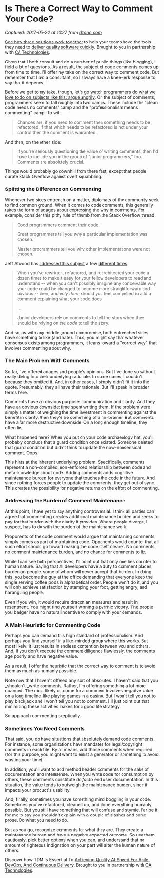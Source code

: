 # Is There a Correct Way to Comment Your Code?

_Captured: 2017-05-22 at 10:27 from [dzone.com](https://dzone.com/articles/is-there-a-correct-way-to-comment-your-code?edition=299093&utm_source=Daily%20Digest&utm_medium=email&utm_campaign=dd%202017-05-21)_

[See how three solutions work together](https://dzone.com/go?i=204124&u=https%3A%2F%2Fad.doubleclick.net%2Fddm%2Ftrackclk%2FN6040.130331DZONE%2FB11226848.150123399%3Bdc_trk_aid%3D321096583%3Bdc_trk_cid%3D81552442%3Bdc_lat%3D%3Bdc_rdid%3D%3Btag_for_child_directed_treatment%3D) to help your teams have the tools they need to [deliver quality software quickly](https://dzone.com/go?i=204124&u=https%3A%2F%2Fad.doubleclick.net%2Fddm%2Ftrackclk%2FN6040.130331DZONE%2FB11226848.150123399%3Bdc_trk_aid%3D321096583%3Bdc_trk_cid%3D81552442%3Bdc_lat%3D%3Bdc_rdid%3D%3Btag_for_child_directed_treatment%3D). Brought to you in partnership with [CA Technologies](https://dzone.com/go?i=204124&u=https%3A%2F%2Fad.doubleclick.net%2Fddm%2Ftrackclk%2FN6040.130331DZONE%2FB11226848.150123399%3Bdc_trk_aid%3D321096583%3Bdc_trk_cid%3D81552442%3Bdc_lat%3D%3Bdc_rdid%3D%3Btag_for_child_directed_treatment%3D).

Given that I both consult and do a number of public things (like blogging), I field a lot of questions. As a result, the subject of code comments comes up from time to time. I'll offer my take on the correct way to comment code. But remember that I _am_ a consultant, so I always have a knee-jerk response to say that it depends.

Before we get to my take, though, [let's go watch programmers do what we love to do on subjects like this: argue angrily](http://stackoverflow.com/questions/20922/do-you-comment-your-code). On the subject of comments, programmers seem to fall roughly into two camps. These include the "clean code needs no comments" camp and the "professionalism means commenting" camp. To wit:

> Chances are, if you need to comment then something needs to be refactored. If that which needs to be refactored is not under your control then the comment is warranted.

And then, on the other side:

> If you're seriously questioning the value of writing comments, then I'd have to include you in the group of "junior programmers," too. Comments are absolutely crucial.

Things would probably go downhill from there fast, except that people curate Stack Overflow against overt squabbling.

### Splitting the Difference on Commenting

Whenever two sides entrench on a matter, diplomats of the community seek to find common ground. When it comes to code comments, this generally takes the form of adages about expressing the why in comments. For example, consider this pithy rule of thumb from the Stack Overflow thread.

> Good programmers comment their code.
> 
> Great programmers tell you _why_ a particular implementation was chosen.
> 
> Master programmers tell you why other implementations were not chosen.

Jeff Atwood has [addressed this subject](https://blog.codinghorror.com/coding-without-comments/) a few [different times](https://blog.codinghorror.com/code-tells-you-how-comments-tell-you-why/).

> When you've rewritten, refactored, and rearchitected your code a dozen times to make it easy for your fellow developers to read and understand -- when you can't possibly imagine any conceivable way your code could be changed to become more straightforward and obvious -- then, and _only then_, should you feel compelled to add a comment explaining what your code does.
> 
> …
> 
> Junior developers rely on comments to tell the story when they should be relying on the _code_ to tell the story.

And so, as with any middle ground compromise, both entrenched sides have something to like (and hate). Thus, you might say that whatever consensus exists among programmers, it leans toward a "correct way" that involves commenting about why.

### The Main Problem With Comments

So far, I've offered adages and people's opinions. But I've done so without really diving into their underlying rationale. In some cases, I couldn't because they omitted it. And, in other cases, I simply didn't fit it into the quote. Presumably, they all have their rationale. But I'll speak in broader terms here.

Comments have an obvious purpose: communication and clarity. And they have an obvious downside: time spent writing them. If the problem were simply a matter of weighing the time investment in commenting against the benefit in clarity, then they'd be something of a no-brainer. But comments have a far more destructive downside. On a long enough timeline, they often lie.

What happened here? When you put on your code archaeology hat, you'll probably conclude that a guard condition once existed. Someone deleted that guard condition but didn't think to update the now-nonsensical comment. Oops.

This hints at the inherent underlying problem. Specifically, comments represent a non-compiled, non-enforced relationship between code and meta-knowledge about code. Adding comments adds cognitive maintenance burden for everyone that touches the code in the future. And since nothing forces people to update the comments, they get out of sync. This creates the possibility for negative returns on the effort of commenting.

### Addressing the Burden of Comment Maintenance

At this point, I have yet to say anything controversial. I think all parties can agree that commenting creates additional maintenance burden and seeks to pay for that burden with the clarity it provides. Where people diverge, I suspect, has to do with the burden of the maintenance work.

Proponents of the code comment would argue that maintaining comments simply comes as part of maintaining code. Opponents would counter that all such effort should go toward making the code itself clearer. No comments, no comment maintenance burden, and no chance for comments to lie.

While I can see both perspectives, I'll point out that only one lies counter to human nature. Saying that all developers have a duty to comment places burden on people, some of whom will never accept that burden. In doing this, you become the guy at the office demanding that everyone keep the single serving coffee pods in alphabetical order. People won't do it, and you will only achieve satisfaction by stamping your foot, getting angry, and haranguing people.

Even if you win, it would require draconian measures and result in resentment. You might find yourself winning a pyrrhic victory. The people you badger have no natural incentive to comply with your demands.

### A Main Heuristic for Commenting Code

Perhaps you can demand this high standard of professionalism. And perhaps you find yourself in a like-minded group where this works. But most likely, it just results in endless contention between you and others. And, if you don't execute the comment diligence flawlessly, the comments age poorly and have negative value.

As a result, I offer the heuristic that the correct way to comment is to avoid them as much as humanly possible.

Note now that I haven't offered any sort of absolutes. I haven't said that you _shouldn't _write comments. Rather, I'm offering something a lot more nuanced. The most likely outcome for a comment involves negative value on a long timeline, like playing games in a casino. But I won't tell you not to play blackjack and I won't tell you not to comment. I'll just point out that minimizing these activities makes for a good life strategy.

So approach commenting skeptically.

### Sometimes You Need Comments

That said, you do have situations that absolutely demand code comments. For instance, some organizations have mandates for legal/copyright comments in each file. By all means, add those comments when required (for this purpose, you might want to enlist a generator or something to avoid wasting your time).

In addition, you'll want to add method header comments for the sake of documentation and Intellisense. When you write code for consumption by others, these comments constitute _de facto_ end user documentation. In this situation, the value tends to outweigh the maintenance burden, since it impacts your product's usability.

And, finally, sometimes you have something mind boggling in your code. Sometimes you've refactored, cleaned up, and done everything humanly possible. But you still have something that will confuse and stymie. Far be it for me to say you shouldn't explain with a couple of slashes and some prose. Do what you need to do.

But as you go, recognize comments for what they are. They create a maintenance burden and have a negative expected outcome. So use them cautiously, pick better options when you can, and understand that no amount of righteous indignation on your part will alter the human nature of others.

Discover how TDM Is Essential To [Achieving Quality At Speed For Agile, DevOps, And Continuous Delivery](https://dzone.com/go?i=204125&u=https%3A%2F%2Fad.doubleclick.net%2Fddm%2Ftrackclk%2FN6040.130331DZONE%2FB11226848.150413345%3Bdc_trk_aid%3D321095198%3Bdc_trk_cid%3D81552443%3Bdc_lat%3D%3Bdc_rdid%3D%3Btag_for_child_directed_treatment%3D). Brought to you in partnership with [CA Technologies](https://dzone.com/go?i=204125&u=https%3A%2F%2Fad.doubleclick.net%2Fddm%2Ftrackclk%2FN6040.130331DZONE%2FB11226848.150413345%3Bdc_trk_aid%3D321095198%3Bdc_trk_cid%3D81552443%3Bdc_lat%3D%3Bdc_rdid%3D%3Btag_for_child_directed_treatment%3D).
